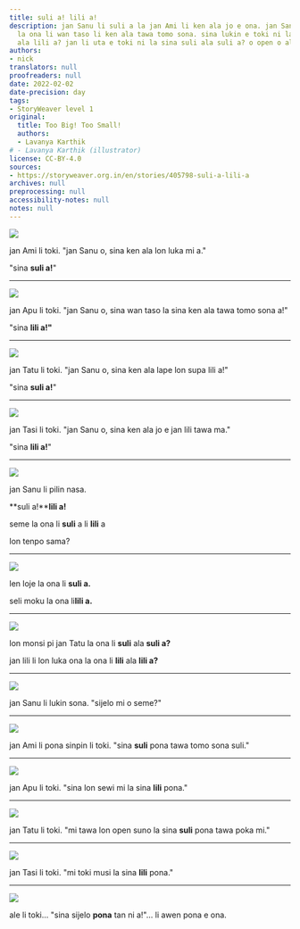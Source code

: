 ```yaml
---
title: suli a! lili a!
description: jan Sanu li suli a la jan Ami li ken ala jo e ona. jan Sanu li lili a
  la ona li wan taso li ken ala tawa tomo sona. sina lukin e toki ni la sina lili
  ala lili a? jan li uta e toki ni la sina suli ala suli a? o open o alasa!
authors:
- nick
translators: null
proofreaders: null
date: 2022-02-02
date-precision: day
tags:
- StoryWeaver level 1
original:
  title: Too Big! Too Small!
  authors:
  - Lavanya Karthik
# - Lavanya Karthik (illustrator)
license: CC-BY-4.0
sources:
- https://storyweaver.org.in/en/stories/405798-suli-a-lili-a
archives: null
preprocessing: null
accessibility-notes: null
notes: null
---
```


![](https://storage.googleapis.com/static.storyweaver.org.in/illustration_crops/42853/size7/70fd0452aa6c927e53d76aa9fb3f4ffc.jpg)

jan Ami li toki. "jan Sanu o, sina ken ala lon luka mi a."

"sina **suli a!**"

---

![](https://storage.googleapis.com/static.storyweaver.org.in/illustration_crops/42854/size7/fc8e07ddde1f569112ef4235e88c71fd.jpg)

jan Apu li toki. "jan Sanu o, sina wan taso la sina ken ala tawa tomo sona a!"

"sina **lili a!"**

---

![](https://storage.googleapis.com/static.storyweaver.org.in/illustration_crops/42855/size7/a26479a6b4ec64005cc22f1749c54a41.jpg)

jan Tatu li toki. "jan Sanu o, sina ken ala lape lon supa lili a!"

"sina **suli a!**"

---

![](https://storage.googleapis.com/static.storyweaver.org.in/illustration_crops/42856/size7/0a0aa02709c207420750b383dd405ace.jpg)

jan Tasi li toki. "jan Sanu o, sina ken ala jo e jan lili tawa ma."

"sina **lili a!**"

---

![](https://storage.googleapis.com/static.storyweaver.org.in/illustration_crops/42857/size7/8e306b49594a4a1a1f6c9257e3ba6c31.jpg)

jan Sanu li pilin nasa.

**suli a!****lili a!**

seme la ona li **suli** a li **lili** a

lon tenpo sama?

---

![](https://storage.googleapis.com/static.storyweaver.org.in/illustration_crops/42858/size7/7073e8462a8a47966202a5fd001b4c11.jpg)

len loje la ona li **suli a.**

seli moku la ona li**lili a.**

---

![](https://storage.googleapis.com/static.storyweaver.org.in/illustration_crops/42859/size7/21750c3d9a8ed4ca2fce6dfcc3b28c9f.jpg)

lon monsi pi jan Tatu la ona li **suli** ala **suli a?**

jan lili li lon luka ona la ona li **lili** ala **lili a?**

---

![](https://storage.googleapis.com/static.storyweaver.org.in/illustration_crops/42860/size7/d1e415210fa781719eba663fe762dad9.jpg)

jan Sanu li lukin sona. "sijelo mi o seme?"

---

![](https://storage.googleapis.com/static.storyweaver.org.in/illustration_crops/42861/size7/3b099162b2374757bd97fd8040c13e4d.jpg)

jan Ami li pona sinpin li toki. "sina **suli** pona tawa tomo sona suli."

---

![](https://storage.googleapis.com/static.storyweaver.org.in/illustration_crops/42862/size7/3318453c75b535782d8922b62fd31b28.jpg)

jan Apu li toki. "sina lon sewi mi la sina **lili** pona."

---

![](https://storage.googleapis.com/static.storyweaver.org.in/illustration_crops/42863/size7/f1ab7d3d16aba804b07f37f183bd8c12.jpg)

jan Tatu li toki. "mi tawa lon open suno la sina **suli** pona tawa poka mi."

---

![](https://storage.googleapis.com/static.storyweaver.org.in/illustration_crops/42864/size7/caa5be72b11457da8c4e8b59ee0f0530.jpg)

jan Tasi li toki. "mi toki musi la sina **lili** pona."

---

![](https://storage.googleapis.com/static.storyweaver.org.in/illustration_crops/42865/size7/c3972c18aa973834eca492ae8b92a1d9.jpg)

ale li toki... "sina sijelo **pona** tan ni a!"... li awen pona e ona.
